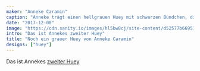 ```yaml
---
maker: "Anneke Caramin"
caption: "Anneke trägt einen hellgrauen Huey mit schwarzen Bündchen, die auf diesem schwarzem Rock nicht sehr offensichtlich sind."
date: "2017-12-08"
image: "https://cdn.sanity.io/images/hl5bw8cj/site-content/d52577b6695162b240cb298ab4af8d828527a84d-2000x1295.jpg"
intro: "Das ist Annekes zweiter Huey"
title: "Noch ein grauer Huey von Anneke Caramin"
designs: ["huey"]
---
```



Das ist Annekes [zweiter Huey](/en/showcase/anneke-huey/)

